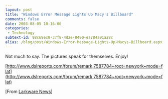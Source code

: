 ```yaml
---
layout: post
title: "Windows Error Message Lights Up Macy's Billboard"
comments: false
date: 2003-08-05 10:16:00
categories:
 - Technology
subtext-id: 98c69ec0-37f8-4d2e-8490-ea784a91a28c
alias: /blog/post/Windows-Error-Message-Lights-Up-Macys-Billboard.aspx
---
```



Not much to say. The pictures speak for themselves. Enjoy!

[http://www.dslreports.com/forum/remark,7587784~root=newyork~mode=flat](http://www.dslreports.com/forum/remark,7587784~root=newyork~mode=flat)

[From [Larkware News](http://www.larkware.com/Articles/TheDailyGrind142.html)]
